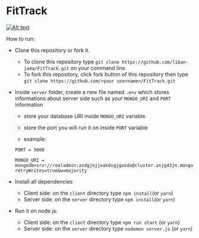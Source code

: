 # FitTrack

[![Alt text](https://img.youtube.com/vi/t35qvd4Gmyo/0.jpg)](https://www.youtube.com/watch?v=t35qvd4Gmyo)

How to run:

- Clone this repository or fork it.
  - To clone this repository type `git clone https://github.com/liban-jama/FitTrack.git` on your command line
  - To fork this repository, click fork button of this repository then type `git clone https://github.com/<your username>/FitTrack.git`
  
- Inside `server` folder, create a new file named `.env` which stores informations about server side such as your `MONGO_URI` and `PORT` information
  
  - store your database URI inside `MONGO_URI` variable
  - store the port you will run it on inside `PORT` variable

  
  - example:
  ```
  PORT = 5000

  MONGO_URI = mongodb+srv://realadmin:asdgjnjjoakdsgjgasda@cluster.asjg43jn.mongodb.net/?retryWrites=true&w=majority
  ```

- Install all dependencies

  - Client side: on the `client` directory type `npm install`(or `yarn`)
  - Server side: on the `server` directory type `npm install`(or `yarn`)

- Run it on node js:
  - Client side: on the `client` directory type `npm run start` (or `yarn`)
  - Server side: on the `server` directory type `nodemon server.js` (or `yarn`)
